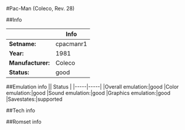 #Pac-Man (Coleco, Rev. 28)

##Info

||Info|
|-----|-----|
|**Setname:**|cpacmanr1
|**Year:**|1981
|**Manufacturer:**|Coleco
|**Status:**|good

##Emulation info
|| Status |
|-----|-----|
|Overall emulation:|good
|Color emulation:|good
|Sound emulation:|good
|Graphics emulation:|good
|Savestates:|supported

##Tech info

##Romset info

<!--- START OF EDITED COMMENT DO NOT TOUCH TEXT ABOVE-->
